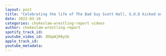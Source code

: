 ```yaml
---
layout: post
title: "Celebrating the life of The Bad Guy Scott Hall, G.O.D kicked out of BC, No Cody sighting on WWE Raw."
date: 2022-03-18
categories: chokeslam-wrestling-report videos
author: chokeslam-wrestling-report
spotify_track_id: 
youtube_video_id: JDbpWjR8ySk
apple_track_id: 
youtube_metadata: 
---
```

